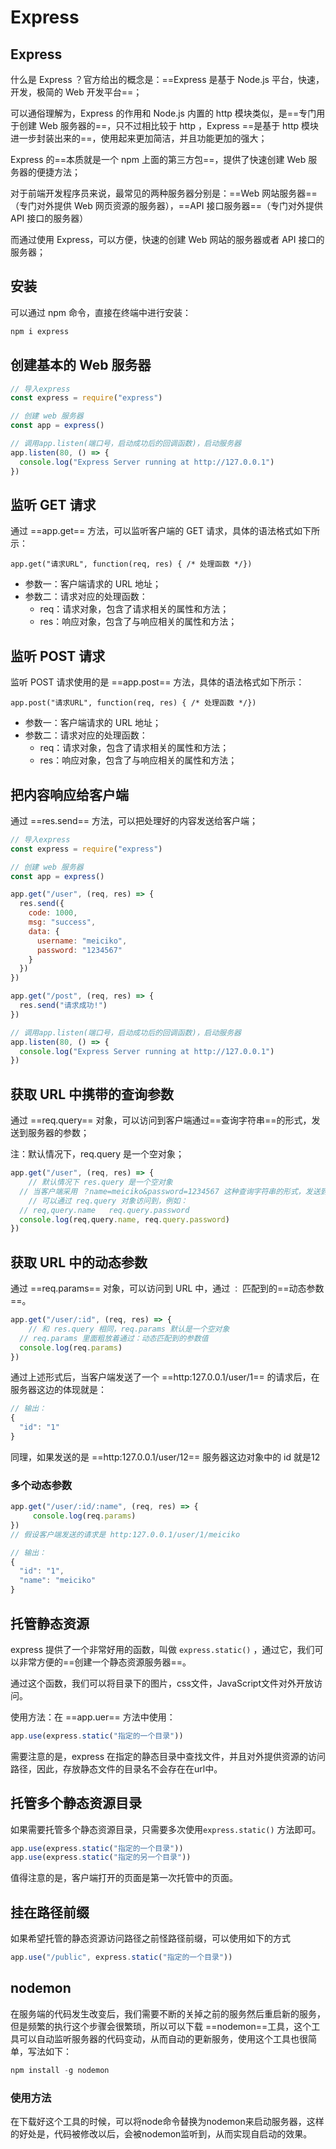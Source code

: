 # Express

## Express

什么是 Express ？官方给出的概念是：==Express 是基于 Node.js 平台，快速，开发，极简的 Web 开发平台==；

可以通俗理解为，Express 的作用和 Node.js 内置的 http 模块类似，是==专门用于创建 Web 服务器的==，只不过相比较于 http ，Express ==是基于 http 模块进一步封装出来的==，使用起来更加简洁，并且功能更加的强大；

Express 的==本质就是一个 npm 上面的第三方包==，提供了快速创建 Web 服务器的便捷方法；

对于前端开发程序员来说，最常见的两种服务器分别是：==Web 网站服务器==（专门对外提供 Web 网页资源的服务器），==API 接口服务器==（专门对外提供 API 接口的服务器）

而通过使用 Express，可以方便，快速的创建 Web 网站的服务器或者 API 接口的服务器；



## 安装

可以通过 npm 命令，直接在终端中进行安装：

```js
npm i express
```



## 创建基本的 Web 服务器

```js
// 导入express
const express = require("express")

// 创建 web 服务器
const app = express()

// 调用app.listen(端口号，启动成功后的回调函数)，启动服务器
app.listen(80, () => {
  console.log("Express Server running at http://127.0.0.1")
})
```



## 监听 GET 请求

通过 ==app.get== 方法，可以监听客户端的 GET 请求，具体的语法格式如下所示：

`app.get("请求URL", function(req, res) { /* 处理函数 */})`

- 参数一：客户端请求的 URL 地址；
- 参数二：请求对应的处理函数：
  - req：请求对象，包含了请求相关的属性和方法；
  - res：响应对象，包含了与响应相关的属性和方法；





## 监听 POST 请求

监听 POST 请求使用的是 ==app.post== 方法，具体的语法格式如下所示：

`app.post("请求URL", function(req, res) { /* 处理函数 */})`

- 参数一：客户端请求的 URL 地址；
- 参数二：请求对应的处理函数：
  - req：请求对象，包含了请求相关的属性和方法；
  - res：响应对象，包含了与响应相关的属性和方法；



## 把内容响应给客户端

通过 ==res.send== 方法，可以把处理好的内容发送给客户端；

```js
// 导入express
const express = require("express")

// 创建 web 服务器
const app = express()

app.get("/user", (req, res) => {
  res.send({
    code: 1000,
    msg: "success",
    data: {
      username: "meiciko",
      password: "1234567"
    }
  })
})

app.get("/post", (req, res) => {
  res.send("请求成功!")
})

// 调用app.listen(端口号，启动成功后的回调函数)，启动服务器
app.listen(80, () => {
  console.log("Express Server running at http://127.0.0.1")
})


```





## 获取 URL 中携带的查询参数

通过 ==req.query== 对象，可以访问到客户端通过==查询字符串==的形式，发送到服务器的参数；

注：默认情况下，req.query 是一个空对象；

```js
app.get("/user", (req, res) => {
	// 默认情况下 res.query 是一个空对象
  // 当客户端采用 ？name=meiciko&password=1234567 这种查询字符串的形式，发送到服务器的参数
 	// 可以通过 req.query 对象访问到，例如：
  // req,query.name   req.query.password
  console.log(req,query.name, req.query.password)
})

```



## 获取 URL 中的动态参数

通过 ==req.params== 对象，可以访问到 URL 中，通过 `：` 匹配到的==动态参数==。

```js
app.get("/user/:id", (req, res) => {
	// 和 res.query 相同，req.params 默认是一个空对象
  // req.params 里面粗放着通过：动态匹配到的参数值
  console.log(req.params)
})
```

通过上述形式后，当客户端发送了一个 ==http:127.0.0.1/user/1== 的请求后，在服务器这边的体现就是：

```js
// 输出：
{
  "id": "1"
}
```

同理，如果发送的是  ==http:127.0.0.1/user/12== 服务器这边对象中的 id 就是12

### 多个动态参数

```js
app.get("/user/:id/:name", (req, res) => {
	 console.log(req.params)
})
// 假设客户端发送的请求是 http:127.0.0.1/user/1/meiciko
```

```js
// 输出：
{
  "id": "1",
  "name": "meiciko"
}
```





## 托管静态资源

express 提供了一个非常好用的函数，叫做 `express.static()` ，通过它，我们可以非常方便的==创建一个静态资源服务器==。

通过这个函数，我们可以将目录下的图片，css文件，JavaScript文件对外开放访问。

使用方法：在 ==app.uer== 方法中使用：

```js
app.use(express.static("指定的一个目录"))
```

需要注意的是，express 在指定的静态目录中查找文件，并且对外提供资源的访问路径，因此，存放静态文件的目录名不会存在在url中。





## 托管多个静态资源目录

如果需要托管多个静态资源目录，只需要多次使用`express.static()` 方法即可。

```js
app.use(express.static("指定的一个目录"))
app.use(express.static("指定的另一个目录"))
```

值得注意的是，客户端打开的页面是第一次托管中的页面。





## 挂在路径前缀

如果希望托管的静态资源访问路径之前怪路径前缀，可以使用如下的方式

```js
app.use("/public", express.static("指定的一个目录"))
```



## nodemon

在服务端的代码发生改变后，我们需要不断的关掉之前的服务然后重启新的服务，但是频繁的执行这个步骤会很繁琐，所以可以下载 ==nodemon==工具，这个工具可以自动监听服务器的代码变动，从而自动的更新服务，使用这个工具也很简单，写法如下：

```js
npm install -g nodemon
```

### 使用方法

在下载好这个工具的时候，可以将node命令替换为nodemon来启动服务器，这样的好处是，代码被修改以后，会被nodemon监听到，从而实现自启动的效果。

